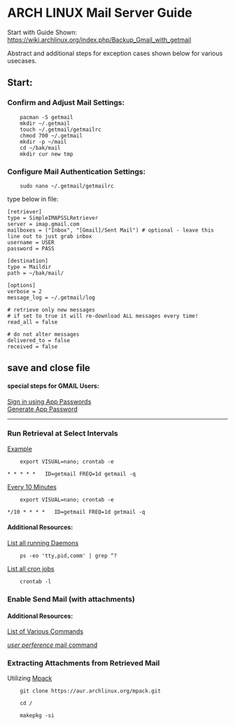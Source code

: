 
ARCH LINUX Mail Server Guide
=============================

Start with Guide Shown:
https://wiki.archlinux.org/index.php/Backup_Gmail_with_getmail

Abstract and additional steps for exception cases shown below for various usecases.


Start:
---------------------


### Confirm and Adjust Mail Settings:  
```
	pacman -S getmail
	mkdir ~/.getmail
	touch ~/.getmail/getmailrc
	chmod 700 ~/.getmail
	mkdir -p ~/mail
	cd ~/bak/mail
	mkdir cur new tmp 
```


### Configure Mail Authentication Settings:
```
	sudo nano ~/.getmail/getmailrc
```
type below in file:
```
[retriever]
type = SimpleIMAPSSLRetriever
server = imap.gmail.com
mailboxes = ("Inbox", "[Gmail]/Sent Mail") # optional - leave this line out to just grab inbox
username = USER
password = PASS

[destination]
type = Maildir
path = ~/bak/mail/

[options]
verbose = 2
message_log = ~/.getmail/log

# retrieve only new messages
# if set to true it will re-download ALL messages every time!
read_all = false

# do not alter messages
delivered_to = false
received = false
```

save and close file
------------------------------

#### special steps for GMAIL Users:

[Sign in using App Passwords](https://support.google.com/accounts/answer/185833?hl=en)  
[Generate App Password](https://myaccount.google.com/security?rapt=AEjHL4NAG5141j2OXR9WSKyRMU3ULDzBCiGcU9_hbPi5kVhqIfIsGL2n3pc3DK9DTU8FrjZoYsWd9VKDk0TOInc_Sc3z99mcyg)  

------------------------------


### Run Retrieval at Select Intervals

[Example](https://www.cyberciti.biz/faq/how-do-i-add-jobs-to-cron-under-linux-or-unix-oses/)
```
	export VISUAL=nano; crontab -e
```

```
* * * * *   ID=getmail FREQ=1d getmail -q
```


[Every 10 Minutes](https://crontab.guru/every-10-minutes)
```
	export VISUAL=nano; crontab -e
```

```
*/10 * * * *   ID=getmail FREQ=1d getmail -q
```


#### Additional Resources:
[List all running Daemons](https://unix.stackexchange.com/questions/175380/how-to-list-all-running-daemons)
```
	ps -eo 'tty,pid,comm' | grep ^?
```

[List all cron jobs](https://whstatic.1and1.com/help/CloudServer/EN-US/d857251.html)
```
	crontab -l
```


### Enable Send Mail (with attachments)

#### Additional Resources:

[List of Various Commands](https://www.tecmint.com/send-email-attachment-from-linux-commandline/)

[*user perference* mail command](https://wiki.archlinux.org/index.php/Msmtp#Using_the_mail_command)


### Extracting Attachments from Retrieved Mail

Utilizing [Mpack](http://my.shell.is-the.biz/cgi-bin/man/man2html?1+munpack)
```
	git clone https://aur.archlinux.org/mpack.git

	cd /

	makepkg -si
```
